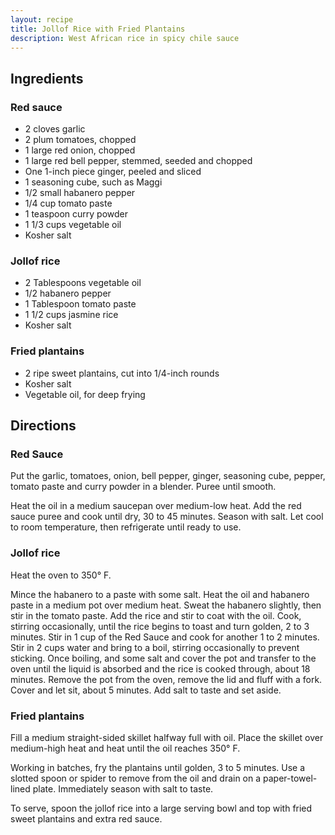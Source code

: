 ```yaml
---
layout: recipe
title: Jollof Rice with Fried Plantains
description: West African rice in spicy chile sauce
---
```


## Ingredients

### Red sauce

* 2 cloves garlic
* 2 plum tomatoes, chopped
* 1 large red onion, chopped
* 1 large red bell pepper, stemmed, seeded and chopped
* One 1-inch piece ginger, peeled and sliced
* 1 seasoning cube, such as Maggi
* 1/2 small habanero pepper
* 1/4 cup tomato paste
* 1 teaspoon curry powder
* 1 1/3 cups vegetable oil
* Kosher salt

### Jollof rice

* 2 Tablespoons vegetable oil
* 1/2 habanero pepper
* 1 Tablespoon tomato paste
* 1 1/2 cups jasmine rice
* Kosher salt

### Fried plantains

* 2 ripe sweet plantains, cut into 1/4-inch rounds
* Kosher salt
* Vegetable oil, for deep frying

## Directions

### Red Sauce

Put the garlic, tomatoes, onion, bell pepper, ginger, seasoning cube, pepper, tomato paste and curry powder in a blender. Puree until smooth.

Heat the oil in a medium saucepan over medium-low heat. Add the red sauce puree and cook until dry, 30 to 45 minutes. Season with salt. Let cool to room temperature, then refrigerate until ready to use.

### Jollof rice

Heat the oven to 350° F.

Mince the habanero to a paste with some salt. Heat the oil and habanero paste in a medium pot over medium heat. Sweat the habanero slightly, then stir in the tomato paste. Add the rice and stir to coat with the oil. Cook, stirring occasionally, until the rice begins to toast and turn golden, 2 to 3 minutes. Stir in 1 cup of the Red Sauce and cook for another 1 to 2 minutes. Stir in 2 cups water and bring to a boil, stirring occasionally to prevent sticking. Once boiling, and some salt and cover the pot and transfer to the oven until the liquid is absorbed and the rice is cooked through, about 18 minutes. Remove the pot from the oven, remove the lid and fluff with a fork. Cover and let sit, about 5 minutes. Add salt to taste and set aside.

### Fried plantains

Fill a medium straight-sided skillet halfway full with oil. Place the skillet over medium-high heat and heat until the oil reaches 350° F.

Working in batches, fry the plantains until golden, 3 to 5 minutes. Use a slotted spoon or spider to remove from the oil and drain on a paper-towel-lined plate. Immediately season with salt to taste.

To serve, spoon the jollof rice into a large serving bowl and top with fried sweet plantains and extra red sauce.
